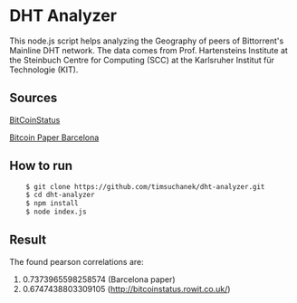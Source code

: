 DHT Analyzer
============

This node.js script helps analyzing the Geography of peers of
Bittorrent's Mainline DHT network. The data comes from Prof.
Hartensteins Institute at the Steinbuch Centre for Computing (SCC) at
the Karlsruher Institut für Technologie (KIT).

## Sources
[BitCoinStatus](http://bitcoinstatus.rowit.co.uk/)

[Bitcoin Paper Barcelona](http://fc14.ifca.ai/bitcoin/papers/bitcoin14_submission_3.pdf)

## How to run

```sh
    $ git clone https://github.com/timsuchanek/dht-analyzer.git
    $ cd dht-analyzer
    $ npm install
    $ node index.js
```

## Result
The found pearson correlations are:
1. 0.7373965598258574 (Barcelona paper)
2. 0.6747438803309105 (http://bitcoinstatus.rowit.co.uk/)

